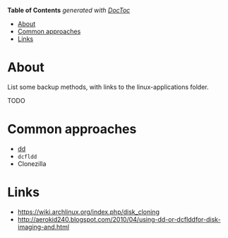 <!-- START doctoc generated TOC please keep comment here to allow auto update -->
<!-- DON'T EDIT THIS SECTION, INSTEAD RE-RUN doctoc TO UPDATE -->
**Table of Contents**  *generated with [DocToc](https://github.com/thlorenz/doctoc)*

- [About](#about)
- [Common approaches](#common-approaches)
- [Links](#links)

<!-- END doctoc generated TOC please keep comment here to allow auto update -->

# About

List some backup methods, with links to the linux-applications folder.

TODO

# Common approaches

* [dd](https://github.com/mdeguzis/documents/blob/master/linux-applications/dd/dd.md)
* `dcfldd`
* Clonezilla

# Links

* https://wiki.archlinux.org/index.php/disk_cloning
* http://aerokid240.blogspot.com/2010/04/using-dd-or-dcflddfor-disk-imaging-and.html
